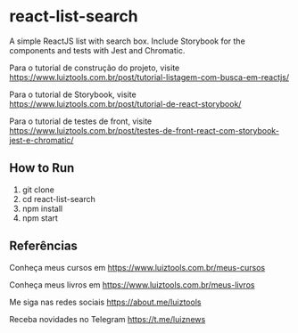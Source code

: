 # react-list-search
A simple ReactJS list with search box. Include Storybook for the components and tests with Jest and Chromatic.

Para o tutorial de construção do projeto, visite https://www.luiztools.com.br/post/tutorial-listagem-com-busca-em-reactjs/

Para o tutorial de Storybook, visite https://www.luiztools.com.br/post/tutorial-de-react-storybook/

Para o tutorial de testes de front, visite https://www.luiztools.com.br/post/testes-de-front-react-com-storybook-jest-e-chromatic/

## How to Run
1. git clone
2. cd react-list-search
3. npm install
4. npm start

## Referências

Conheça meus cursos em https://www.luiztools.com.br/meus-cursos

Conheça meus livros em https://www.luiztools.com.br/meus-livros

Me siga nas redes sociais https://about.me/luiztools

Receba novidades no Telegram https://t.me/luiznews